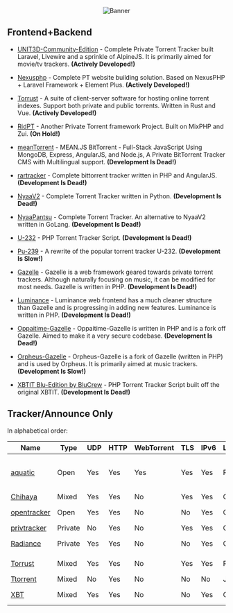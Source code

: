 <p align="center">
    <img src="https://i.postimg.cc/pTz27yvt/curated.png" alt="Banner">
</p>


## Frontend+Backend
- [UNIT3D-Community-Edition](https://github.com/HDInnovations/UNIT3D-Community-Edition) - Complete Private Torrent Tracker built Laravel, Livewire and a sprinkle of AlpineJS. It is primarily aimed for movie/tv trackers. **(Actively Developed!)**

- [Nexusphp](https://github.com/xiaomlove/nexusphp) - Complete PT website building solution. Based on NexusPHP + Laravel Framework + Element Plus. **(Actively Developed!)**

- [Torrust](https://github.com/torrust/torrust) - A suite of client-server software for hosting online torrent indexes. Support both private and public torrents. Written in Rust and Vue. **(Actively Developed!)**

- [RidPT](https://github.com/Rhilip/RidPT) - Another Private Torrent framework Project. Built on MixPHP and Zui. **(On Hold!)**

- [meanTorrent](https://github.com/taobataoma/meanTorrent) - MEAN.JS BitTorrent - Full-Stack JavaScript Using MongoDB, Express, AngularJS, and Node.js, A Private BitTorrent Tracker CMS with Multilingual support. **(Development Is Dead!)**

- [rartracker](https://github.com/swetorrentking/rartracker) - Complete bittorrent tracker written in PHP and AngularJS. **(Development Is Dead!)**

- [NyaaV2](https://github.com/nyaadevs/nyaa) - Complete Torrent Tracker written in Python. **(Development Is Dead!)**

- [NyaaPantsu](https://github.com/NyaaPantsu/nyaa) - Complete Torrent Tracker. An alternative to NyaaV2 written in GoLang. **(Development Is Dead!)**

- [U-232](https://github.com/Bigjoos/U-232-V5) - PHP Torrent Tracker Script. **(Development Is Dead!)**

- [Pu-239](https://github.com/darkalchemy/Pu-239) - A rewrite of the popular torrent tracker U-232. **(Development Is Slow!)**

- [Gazelle](https://github.com/WhatCD/Gazelle) - Gazelle is a web framework geared towards private torrent trackers. Although naturally focusing on music, it can be modified for most needs. Gazelle is written in PHP. **(Development Is Dead!)**

- [Luminance](https://github.com/Empornium/Luminance) - Luminance web frontend has a much cleaner structure than Gazelle and is progressing in adding new features. Luminance is written in PHP. **(Development Is Dead!)**

- [Oppaitime-Gazelle](https://git.oppaiti.me/Oppaitime/Gazelle) -  Oppaitime-Gazelle is written in PHP and is a fork off Gazelle. Aimed to make it a very secure codebase. **(Development Is Dead!)**

- [Orpheus-Gazelle](https://github.com/OPSnet/Gazelle) - Orpheus-Gazelle is a fork of Gazelle (written in PHP) and is used by Orpheus. It is primarily aimed at music trackers.**(Development Is Slow!)**

- [XBTIT Blu-Edition by BluCrew](https://github.com/bug-me-not/XBTIT-Blu-Edition-by-BluCrew) - PHP Torrent Tracker Script built off the original XBTIT. **(Development Is Dead!)**


## Tracker/Announce Only

In alphabetical order:

[aquatic]: https://github.com/greatest-ape/aquatic
[BitTorrentPHPAnnounceSocketServer]: https://github.com/kaitokid222/BitTorrentPHPAnnounceSocketServer
[Chihaya]: https://github.com/chihaya/chihaya
[Mika]: https://github.com/leighmacdonald/mika
[notorious]: https://github.com/GrappigPanda/notorious
[Ocelot]: https://github.com/WhatCD/Ocelot
[opentracker]: http://erdgeist.org/arts/software/opentracker
[privtracker]: https://github.com/meehow/privtracker
[Radiance]: https://github.com/Empornium/Radiance
[Torrust]: https://github.com/torrust/torrust-tracker
[Ttorrent]: https://github.com/mpetazzoni/ttorrent
[XBT]: https://github.com/OlafvdSpek/xbt

| Name          | Type    | UDP | HTTP | WebTorrent | TLS | IPv6 | Language | OS                     | Notes             |
|---------------|---------|-----|------|------------|-----|------|----------|------------------------|-------------------|
| [aquatic]     | Open    | Yes | Yes  | Yes        | Yes | Yes  | Rust     | Unix-like / Linux 5.8+ |                   |
| [Chihaya]     | Mixed   | Yes | Yes  | No         | Yes | Yes  | Go       | ?                      |                   |
| [opentracker] | Open    | Yes | Yes  | No         | No  | Yes  | C        | Unix-like              |                   |
| [privtracker] | Private | No  | Yes  | No         | Yes | Yes  | Go       | ?                      |                   |
| [Radiance]    | Private | Yes | Yes  | No         | No  | Yes  | C++      | Unix-like              | Requires mysql    |
| [Torrust]     | Mixed   | Yes | Yes  | No         | Yes | Yes  | Rust     | Cross-platform         |                   |
| [Ttorrent]    | Mixed   | No  | Yes  | No         | No  | No   | Java     | ?                      | __Unmaintained?__ |
| [XBT]         | Mixed   | Yes | Yes  | No         | No  | Yes  | C++      | Linux, Windows         | Requires mysql    |

